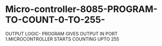 # Micro-controller-8085-PROGRAM-TO-COUNT-0-TO-255-
OUTPUT LOGIC- PROGRAM GIVES OUTPUT IN PORT 1.MICROCONTROLLER STARTS COUNTING UPTO 255
